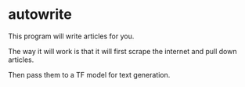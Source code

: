 # autowrite
This program will write articles for you. 

The way it will work is that it will first scrape the internet and pull down articles.

Then pass them to a TF model for text generation.
